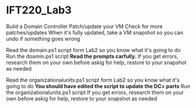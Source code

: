 # IFT220_Lab3
Build a Domain Controller
Patch/update your VM
Check for more patches/updates
When it's fully updated, take a VM snapshot so you can undo if something goes wrong

Read the domain.ps1 script form Lab2 so you know what it's going to do
Run the doamin.ps1 script 
**Read the prompts carfully.**
If you get errors, research them on your own before askig for help, restore to your snapshot as needed

Read the organizationalunits.ps1 script form Lab2 so you know what it's going to do
**You should have edited the script to update the DC= parts**
Run the organizationalunits.ps1 script
If you get errors, research them on your own before askig for help, restore to your snapshot as needed

